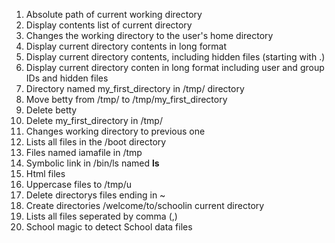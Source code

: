 1. Absolute path of current working directory
2. Display contents list of current directory 
3. Changes the working directory to the user's home directory 
4. Display current directory contents in long format
5. Display current directory contents, including hidden files (starting with .) 
6. Display current directory conten in long format including user and group IDs and hidden files
7. Directory named my_first_directory in /tmp/ directory
8. Move betty from /tmp/ to /tmp/my_first_directory
9. Delete betty
10. Delete my_first_directory in /tmp/
11. Changes working directory to previous one
12. Lists all files in the /boot directory 
13. Files named iamafile in /tmp
14. Symbolic link in /bin/ls named __ls__
15. Html files 
16. Uppercase files to /tmp/u
17. Delete directorys files ending in ~
18. Create directories /welcome/to/schoolin current directory 
19. Lists all files seperated by comma (,)
20. School magic to detect School data files  
